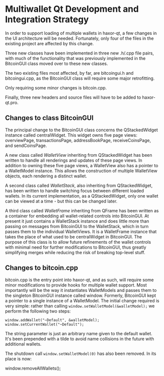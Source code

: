 Multiwallet Qt Development and Integration Strategy
===================================================

In order to support loading of multiple wallets in haxor-qt, a few changes in the UI architecture will be needed.
Fortunately, only four of the files in the existing project are affected by this change.

Three new classes have been implemented in three new .h/.cpp file pairs, with much of the functionality that was previously
implemented in the BitcoinGUI class moved over to these new classes.

The two existing files most affected, by far, are bitcoingui.h and bitcoingui.cpp, as the BitcoinGUI class will require
some major retrofitting.

Only requiring some minor changes is bitcoin.cpp.

Finally, three new headers and source files will have to be added to haxor-qt.pro.

Changes to class BitcoinGUI
---------------------------
The principal change to the BitcoinGUI class concerns the QStackedWidget instance called centralWidget.
This widget owns five page views: overviewPage, transactionsPage, addressBookPage, receiveCoinsPage, and sendCoinsPage.

A new class called *WalletView* inheriting from QStackedWidget has been written to handle all renderings and updates of
these page views. In addition to owning these five page views, a WalletView also has a pointer to a WalletModel instance.
This allows the construction of multiple WalletView objects, each rendering a distinct wallet.

A second class called *WalletStack*, also inheriting from QStackedWidget, has been written to handle switching focus between
different loaded wallets. In its current implementation, as a QStackedWidget, only one wallet can be viewed at a time -
but this can be changed later.

A third class called *WalletFrame* inheriting from QFrame has been written as a container for embedding all wallet-related
controls into BitcoinGUI. At present it just contains a WalletStack instance and does little more than passing on messages
from BitcoinGUI to the WalletStack, which in turn passes them to the individual WalletViews. It is a WalletFrame instance
that takes the place of what used to be centralWidget in BitcoinGUI. The purpose of this class is to allow future
refinements of the wallet controls with minimal need for further modifications to BitcoinGUI, thus greatly simplifying
merges while reducing the risk of breaking top-level stuff.

Changes to bitcoin.cpp
----------------------
bitcoin.cpp is the entry point into haxor-qt, and as such, will require some minor modifications to provide hooks for
multiple wallet support. Most importantly will be the way it instantiates WalletModels and passes them to the
singleton BitcoinGUI instance called window. Formerly, BitcoinGUI kept a pointer to a single instance of a WalletModel.
The initial change required is very simple: rather than calling `window.setWalletModel(&walletModel);` we perform the
following two steps:

	window.addWallet("~Default", &walletModel);
	window.setCurrentWallet("~Default");

The string parameter is just an arbitrary name given to the default wallet. It's been prepended with a tilde to avoid name collisions in the future with additional wallets.

The shutdown call `window.setWalletModel(0)` has also been removed. In its place is now:

window.removeAllWallets();
